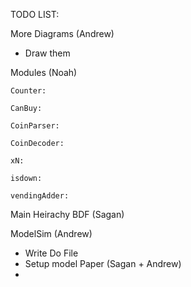 TODO LIST:

More Diagrams (Andrew)
- Draw them
  

Modules (Noah)

    Counter: 

    CanBuy: 

    CoinParser: 

    CoinDecoder: 

    xN: 

    isdown: 

    vendingAdder: 

Main Heirachy BDF (Sagan) 

ModelSim (Andrew)

- Write Do File
- Setup model
Paper  (Sagan + Andrew)
- 
